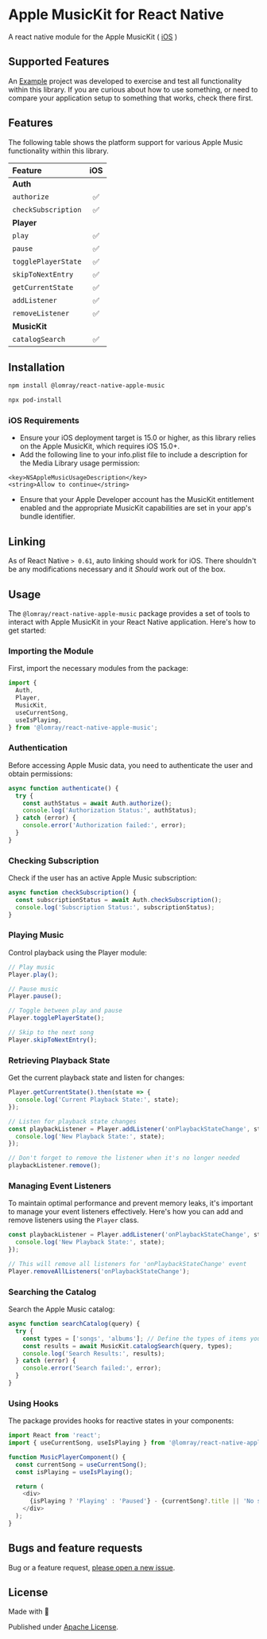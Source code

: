 # Apple MusicKit for React Native

A react native module for the Apple MusicKit ( [iOS](https://developer.apple.com/musickit/) )

## Supported Features

An [Example](./example) project was developed to exercise and test all functionality within this library. If you are curious about how to use something, or need to compare your application setup to something that works, check there first.

## Features

The following table shows the platform support for various Apple Music functionality within this library.

| Feature                      | iOS |
| :--------------------------- | :-: |
| **Auth**           |
| `authorize`                  | ✅  |
| `checkSubscription`          | ✅  |
| **Player**                   |
| `play`                       | ✅  |
| `pause`                      | ✅  |
| `togglePlayerState`          | ✅  |
| `skipToNextEntry`            | ✅  |
| `getCurrentState`            | ✅  |
| `addListener`                | ✅  |
| `removeListener`             | ✅  |
| **MusicKit**                 |
| `catalogSearch`              | ✅  |

## Installation

```sh
npm install @lomray/react-native-apple-music
```
```sh
npx pod-install
```

### iOS Requirements
- Ensure your iOS deployment target is 15.0 or higher, as this library relies on the Apple MusicKit, which requires iOS 15.0+.
- Add the following line to your info.plist file to include a description for the Media Library usage permission:
```
<key>NSAppleMusicUsageDescription</key>
<string>Allow to continue</string>
```
- Ensure that your Apple Developer account has the MusicKit entitlement enabled and the appropriate MusicKit capabilities are set in your app's bundle identifier.

## Linking

As of React Native `> 0.61`, auto linking should work for iOS. There shouldn't be any modifications necessary and it _Should_ work out of the box.

## Usage
The `@lomray/react-native-apple-music` package provides a set of tools to interact with Apple MusicKit in your React Native application. Here's how to get started:
### Importing the Module
First, import the necessary modules from the package:
```javascript
import {
  Auth,
  Player,
  MusicKit,
  useCurrentSong,
  useIsPlaying,
} from '@lomray/react-native-apple-music';
```

### Authentication
Before accessing Apple Music data, you need to authenticate the user and obtain permissions:

```javascript
async function authenticate() {
  try {
    const authStatus = await Auth.authorize();
    console.log('Authorization Status:', authStatus);
  } catch (error) {
    console.error('Authorization failed:', error);
  }
}
```

### Checking Subscription
Check if the user has an active Apple Music subscription:

```javascript
async function checkSubscription() {
  const subscriptionStatus = await Auth.checkSubscription();
  console.log('Subscription Status:', subscriptionStatus);
}
```

### Playing Music
Control playback using the Player module:

```javascript
// Play music
Player.play();

// Pause music
Player.pause();

// Toggle between play and pause
Player.togglePlayerState();

// Skip to the next song
Player.skipToNextEntry();
```

### Retrieving Playback State
Get the current playback state and listen for changes:

```javascript
Player.getCurrentState().then(state => {
  console.log('Current Playback State:', state);
});

// Listen for playback state changes
const playbackListener = Player.addListener('onPlaybackStateChange', state => {
  console.log('New Playback State:', state);
});

// Don't forget to remove the listener when it's no longer needed
playbackListener.remove();
```

### Managing Event Listeners
To maintain optimal performance and prevent memory leaks, it's important to manage your event listeners effectively. Here's how you can add and remove listeners using the `Player` class.
```javascript
const playbackListener = Player.addListener('onPlaybackStateChange', state => {
  console.log('New Playback State:', state);
});
```
```javascript
// This will remove all listeners for 'onPlaybackStateChange' event
Player.removeAllListeners('onPlaybackStateChange');
```


### Searching the Catalog
Search the Apple Music catalog:

```javascript
async function searchCatalog(query) {
  try {
    const types = ['songs', 'albums']; // Define the types of items you're searching for
    const results = await MusicKit.catalogSearch(query, types);
    console.log('Search Results:', results);
  } catch (error) {
    console.error('Search failed:', error);
  }
}
```

### Using Hooks
The package provides hooks for reactive states in your components:

```javascript
import React from 'react';
import { useCurrentSong, useIsPlaying } from '@lomray/react-native-apple-music';

function MusicPlayerComponent() {
  const currentSong = useCurrentSong();
  const isPlaying = useIsPlaying();

  return (
    <div>
      {isPlaying ? 'Playing' : 'Paused'} - {currentSong?.title || 'No song playing'}
    </div>
  );
}
```

## Bugs and feature requests

Bug or a feature request, [please open a new issue](https://github.com/Lomray-Software/react-native-apple-music/issues/new).

## License
Made with 💚

Published under [Apache License](./LICENSE).
